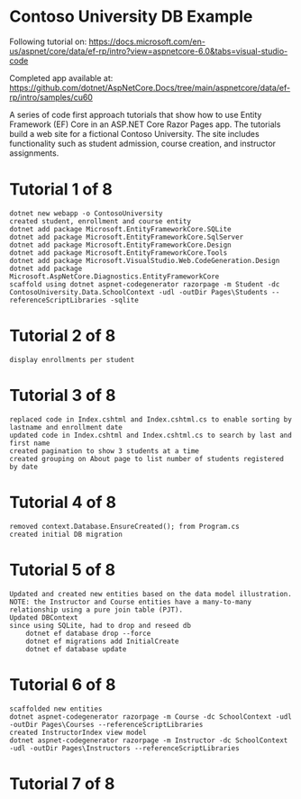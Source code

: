 # Contoso University DB Example
Following tutorial on: https://docs.microsoft.com/en-us/aspnet/core/data/ef-rp/intro?view=aspnetcore-6.0&tabs=visual-studio-code

Completed app available at: https://github.com/dotnet/AspNetCore.Docs/tree/main/aspnetcore/data/ef-rp/intro/samples/cu60

A series of code first approach tutorials that show how to use Entity Framework (EF) Core in an ASP.NET Core Razor Pages app. The tutorials build a web site for a fictional Contoso University. The site includes functionality such as student admission, course creation, and instructor assignments. 

# Tutorial 1 of 8
    dotnet new webapp -o ContosoUniversity
    created student, enrollment and course entity
    dotnet add package Microsoft.EntityFrameworkCore.SQLite
    dotnet add package Microsoft.EntityFrameworkCore.SqlServer
    dotnet add package Microsoft.EntityFrameworkCore.Design
    dotnet add package Microsoft.EntityFrameworkCore.Tools
    dotnet add package Microsoft.VisualStudio.Web.CodeGeneration.Design
    dotnet add package Microsoft.AspNetCore.Diagnostics.EntityFrameworkCore
    scaffold using dotnet aspnet-codegenerator razorpage -m Student -dc ContosoUniversity.Data.SchoolContext -udl -outDir Pages\Students --referenceScriptLibraries -sqlite

# Tutorial 2 of 8
    display enrollments per student

# Tutorial 3 of 8
    replaced code in Index.cshtml and Index.cshtml.cs to enable sorting by lastname and enrollment date
    updated code in Index.cshtml and Index.cshtml.cs to search by last and first name
    created pagination to show 3 students at a time
    created grouping on About page to list number of students registered by date

# Tutorial 4 of 8
    removed context.Database.EnsureCreated(); from Program.cs
    created initial DB migration

# Tutorial 5 of 8
    Updated and created new entities based on the data model illustration.
    NOTE: the Instructor and Course entities have a many-to-many relationship using a pure join table (PJT).
    Updated DBContext
    since using SQLite, had to drop and reseed db
        dotnet ef database drop --force
        dotnet ef migrations add InitialCreate
        dotnet ef database update

# Tutorial 6 of 8
    scaffolded new entities
    dotnet aspnet-codegenerator razorpage -m Course -dc SchoolContext -udl -outDir Pages\Courses --referenceScriptLibraries
    created InstructorIndex view model
    dotnet aspnet-codegenerator razorpage -m Instructor -dc SchoolContext -udl -outDir Pages\Instructors --referenceScriptLibraries

# Tutorial 7 of 8
    
